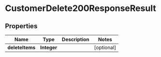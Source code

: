 

# CustomerDelete200ResponseResult

## Properties

Name | Type | Description | Notes
------------ | ------------- | ------------- | -------------
**deleteItems** | **Integer** |  |  [optional]




